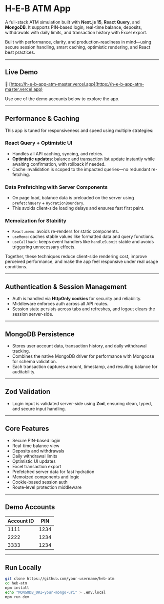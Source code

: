 # H‑E‑B ATM App

A full-stack ATM simulation built with **Next.js 15**, **React Query**, and **MongoDB**. It supports PIN-based login, real-time balance, deposits, withdrawals with daily limits, and transaction history with Excel export.

Built with performance, clarity, and production-readiness in mind—using secure session handling, smart caching, optimistic rendering, and React best practices.

---

## Live Demo

🔗 [https://h-e-b-app-atm-master.vercel.app](https://h-e-b-app-atm-master.vercel.app)

Use one of the demo accounts below to explore the app.

---

## Performance & Caching

This app is tuned for responsiveness and speed using multiple strategies:

### React Query + Optimistic UI
- Handles all API caching, syncing, and retries.
- **Optimistic updates**: balance and transaction list update instantly while awaiting confirmation, with rollback if needed.
- Cache invalidation is scoped to the impacted queries—no redundant re-fetching.

### Data Prefetching with Server Components
- On page load, balance data is preloaded on the server using `prefetchQuery` + `HydrationBoundary`.
- This avoids client-side loading delays and ensures fast first paint.

### Memoization for Stability
- `React.memo`: avoids re-renders for static components.
- `useMemo`: caches stable values like formatted data and query functions.
- `useCallback`: keeps event handlers like `handleSubmit` stable and avoids triggering unnecessary effects.

Together, these techniques reduce client-side rendering cost, improve perceived performance, and make the app feel responsive under real usage conditions.

---

## Authentication & Session Management

- Auth is handled via **HttpOnly cookies** for security and reliability.
- Middleware enforces auth across all API routes.
- Session state persists across tabs and refreshes, and logout clears the session server-side.

---

## MongoDB Persistence

- Stores user account data, transaction history, and daily withdrawal tracking.
- Combines the native MongoDB driver for performance with Mongoose for schema validation.
- Each transaction captures amount, timestamp, and resulting balance for auditability.

---

## Zod Validation

- Login input is validated server-side using **Zod**, ensuring clean, typed, and secure input handling.

---

## Core Features

- Secure PIN-based login
- Real-time balance view
- Deposits and withdrawals
- Daily withdrawal limits
- Optimistic UI updates
- Excel transaction export
- Prefetched server data for fast hydration
- Memoized components and logic
- Cookie-based session auth
- Route-level protection middleware

---

## Demo Accounts

| Account ID | PIN  |
|------------|------|
| 1111       | 1234  |
| 2222       | 1234  |
| 3333       | 1234  |

---

## Run Locally

```bash
git clone https://github.com/your-username/heb-atm
cd heb-atm
npm install
echo "MONGODB_URI=your-mongo-uri" > .env.local
npm run dev
